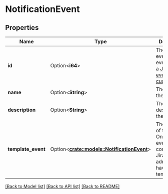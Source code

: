 # NotificationEvent

## Properties

Name | Type | Description | Notes
------------ | ------------- | ------------- | -------------
**id** | Option<**i64**> | The ID of the event. The event can be a [Jira system event](https://confluence.atlassian.com/x/8YdKLg#Creatinganotificationscheme-eventsEvents) or a [custom event](https://confluence.atlassian.com/x/AIlKLg). | [optional]
**name** | Option<**String**> | The name of the event. | [optional]
**description** | Option<**String**> | The description of the event. | [optional]
**template_event** | Option<[**crate::models::NotificationEvent**](NotificationEvent.md)> | The template of the event. Only custom events configured by Jira administrators have template. | [optional]

[[Back to Model list]](../README.md#documentation-for-models) [[Back to API list]](../README.md#documentation-for-api-endpoints) [[Back to README]](../README.md)


